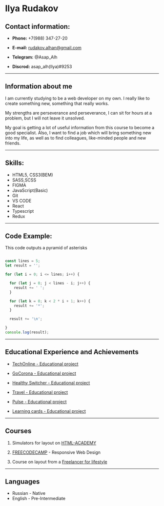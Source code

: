 # Ilya Rudakov

## Contact information:

- **Phone:** +7(988) 347-27-20

- **E-mail:** rudakov.alhan@gmail.com

- **Telegram:** @Asap_Alh

- **Discrod:** asap_alh(Ilya)#9253

---

## Information about me

I am currently studying to be a web developer on my own. I really like to create something new, something that really works.

My strengths are perseverance and perseverance, I can sit for hours at a problem, but I will not leave it unsolved.

My goal is getting a lot of useful information from this course to become a good specialist. Also, I want to find a job which will bring something new into my life, as well as to find colleagues, like-minded people and new friends.

---

## Skills:

- HTML5, CSS3(BEM)
- SASS,SCSS
- FIGMA
- JavaScript(Basic)
- Git
- VS CODE
- React
- Typescript
- Redux

---

## Code Example:

This code outputs a pyramid of asterisks

```Javascript

const lines = 5;
let result = '';

for (let i = 0; i <= lines; i++) {

  for (let j = 0; j < lines - i; j++) {
    result += ' ';
  }

  for (let k = 0; k < 2 * i + 1; k++) {
    result += '*';
  }

  result += '\n';

}
console.log(result);

```

---

## Educational Experience and Achievements

- [TechOnline - Educational project](https://rudakovilya.github.io/TechOnline-LandingPage/home.html)

- [GoCorona - Educational project](https://rudakovilya.github.io/GoCorona-LandingPage/)

- [Healthy Switcher - Educational project](https://rudakovilya.github.io/lesson_17Adaptive/)

- [Travel - Educational project](https://rudakovilya.github.io/travel/)

- [Pulse - Educational project](https://rudakovilya.ru/)

- [Learning cards - Educational project](https://rudakovilya.github.io/cards/)

---

## Courses

1. Simulators for layout on [HTML-ACADEMY](https://htmlacademy.ru/courses)

2. [FREECODECAMP](https://www.freecodecamp.org/learn/2022/responsive-web-design) - Responsive Web Design

3. Сourse on layout from a [Freelancer for lifestyle](https://edu.fls.guru/)

---

## Languages

- Russian - Native
- English - Pre-Intermediate
